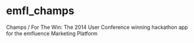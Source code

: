 emfl_champs
===========

Champs / For The Win: The 2014 User Conference winning hackathon app for the emfluence Marketing Platform
